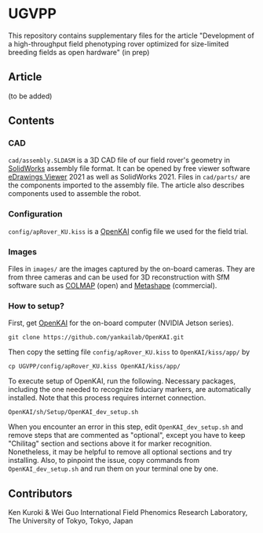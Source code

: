 # UGVPP

This repository contains supplementary files for the article "Development of a high-throughput field phenotyping rover optimized for size-limited breeding fields as open hardware" (in prep)

## Article
(to be added)

## Contents

### CAD
`cad/assembly.SLDASM` is a 3D CAD file of our field rover's geometry in [SolidWorks](https://www.solidworks.com/) assembly file format. It can be opened by free viewer software [eDrawings Viewer](https://www.edrawingsviewer.com/) 2021 as well as SolidWorks 2021. Files in `cad/parts/` are the components imported to the assembly file. The article also describes components used to assemble the robot.

### Configuration
`config/apRover_KU.kiss` is a [OpenKAI](https://github.com/yankailab/OpenKAI) config file we used for the field trial.

### Images
Files in `images/` are the images captured by the on-board cameras. They are from three cameras and can be used for 3D reconstruction with SfM software such as [COLMAP](https://colmap.github.io/) (open) and [Metashape](https://www.agisoft.com/) (commercial).

### How to setup?
First, get [OpenKAI](https://github.com/yankailab/OpenKAI) for the on-board computer (NVIDIA Jetson series).

```
git clone https://github.com/yankailab/OpenKAI.git
```

Then copy the setting file `config/apRover_KU.kiss` to `OpenKAI/kiss/app/` by

```
cp UGVPP/config/apRover_KU.kiss OpenKAI/kiss/app/
```

To execute setup of OpenKAI, run the following. Necessary packages, including the one needed to recognize fiduciary markers, are automatically installed. Note that this process requires internet connection.

```
OpenKAI/sh/Setup/OpenKAI_dev_setup.sh
```

When you encounter an error in this step, edit `OpenKAI_dev_setup.sh` and remove steps that are commented as "optional", except you have to keep "Chilitag" section and sections above it for marker recognition. Nonetheless, it may be helpful to remove all optional sections and try installing. Also, to pinpoint the issue, copy commands from `OpenKAI_dev_setup.sh` and run them on your terminal one by one.





## Contributors
Ken Kuroki & Wei Guo
International Field Phenomics Research Laboratory, The University of Tokyo, Tokyo, Japan

